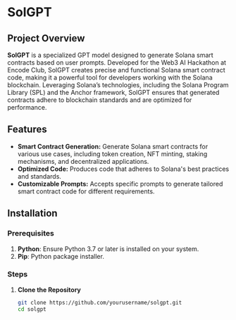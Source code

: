 # SolGPT

## Project Overview

**SolGPT** is a specialized GPT model designed to generate Solana smart contracts based on user prompts. Developed for the Web3 AI Hackathon at Encode Club, SolGPT creates precise and functional Solana smart contract code, making it a powerful tool for developers working with the Solana blockchain. Leveraging Solana’s technologies, including the Solana Program Library (SPL) and the Anchor framework, SolGPT ensures that generated contracts adhere to blockchain standards and are optimized for performance.

## Features

- **Smart Contract Generation:** Generate Solana smart contracts for various use cases, including token creation, NFT minting, staking mechanisms, and decentralized applications.
- **Optimized Code:** Produces code that adheres to Solana's best practices and standards.
- **Customizable Prompts:** Accepts specific prompts to generate tailored smart contract code for different requirements.

## Installation

### Prerequisites

1. **Python**: Ensure Python 3.7 or later is installed on your system.
2. **Pip**: Python package installer.

### Steps

1. **Clone the Repository**

   ```bash
   git clone https://github.com/yourusername/solgpt.git
   cd solgpt
